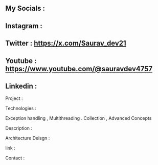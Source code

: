 ## My Socials : 

## Instagram : 

## Twitter : https://x.com/Saurav_dev21

## Youtube : https://www.youtube.com/@sauravdev4757

## Linkedin : 


Project : 

Technologies : 

Exception handling , Multithreading . Collection , Advanced Concepts


Description : 

Architecture Deisgn : 


link : 

Contact : 



